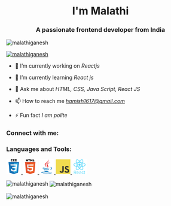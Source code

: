 <h1 align="center"> I'm Malathi</h1>
<h3 align="center">A passionate frontend developer from India</h3>

<p align="left"> <img src="https://komarev.com/ghpvc/?username=malathiganesh&label=Profile%20views&color=0e75b6&style=flat" alt="malathiganesh" /> </p>

<p align="left"> <a href="https://github.com/ryo-ma/github-profile-trophy"><img src="https://github-profile-trophy.vercel.app/?username=malathiganesh" alt="malathiganesh" /></a> </p>

- 🔭 I’m currently working on *Reactjs*

- 🌱 I’m currently learning *React js*

- 💬 Ask me about *HTML, CSS, Java Script, React JS*

- 📫 How to reach me *hamish1617@gmail.com*

- ⚡ Fun fact *I am polite*

<h3 align="left">Connect with me:</h3>
<p align="left">
</p>

<h3 align="left">Languages and Tools:</h3>
<p align="left"> <a href="https://www.w3schools.com/css/" target="_blank" rel="noreferrer"> <img src="https://raw.githubusercontent.com/devicons/devicon/master/icons/css3/css3-original-wordmark.svg" alt="css3" width="40" height="40"/> </a> <a href="https://www.w3.org/html/" target="_blank" rel="noreferrer"> <img src="https://raw.githubusercontent.com/devicons/devicon/master/icons/html5/html5-original-wordmark.svg" alt="html5" width="40" height="40"/> </a> <a href="https://www.java.com" target="_blank" rel="noreferrer"> <img src="https://raw.githubusercontent.com/devicons/devicon/master/icons/java/java-original.svg" alt="java" width="40" height="40"/> </a> <a href="https://developer.mozilla.org/en-US/docs/Web/JavaScript" target="_blank" rel="noreferrer"> <img src="https://raw.githubusercontent.com/devicons/devicon/master/icons/javascript/javascript-original.svg" alt="javascript" width="40" height="40"/> </a> <a href="https://reactjs.org/" target="_blank" rel="noreferrer"> <img src="https://raw.githubusercontent.com/devicons/devicon/master/icons/react/react-original-wordmark.svg" alt="react" width="40" height="40"/> </a> </p>

<p><img align="left" src="https://github-readme-stats.vercel.app/api/top-langs?username=malathiganesh&show_icons=true&locale=en&layout=compact" alt="malathiganesh" /></p>

<p>&nbsp;<img align="center" src="https://github-readme-stats.vercel.app/api?username=malathiganesh&show_icons=true&locale=en" alt="malathiganesh" /></p>

<p><img align="center" src="https://github-readme-streak-stats.herokuapp.com/?user=malathiganesh&" alt="malathiganesh" /></p>
